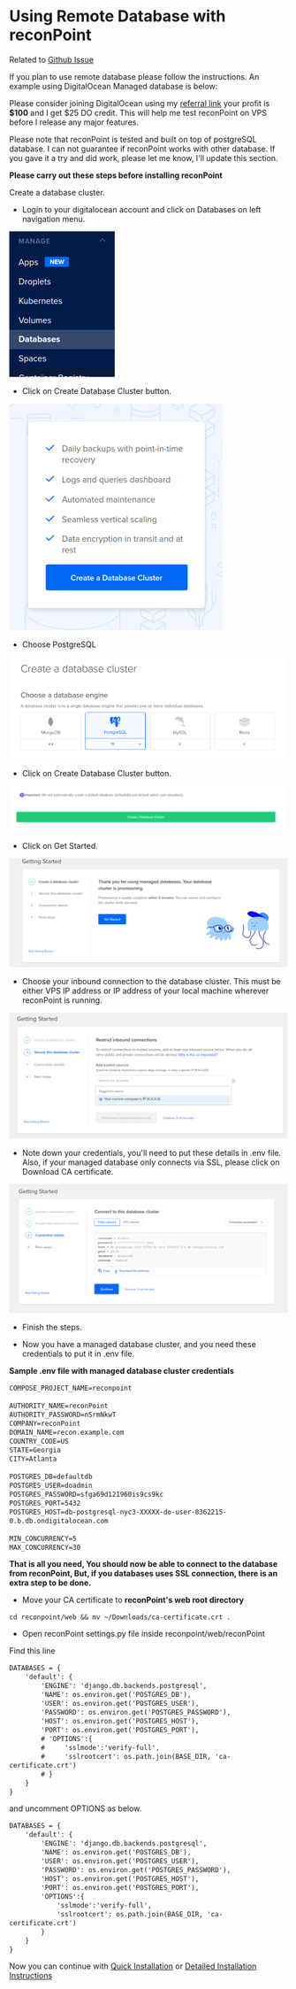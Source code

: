 # Using Remote Database with reconPoint

Related to [Github Issue](https://github.com/khulnasoft/reconpoint/issues/180)

If you plan to use remote database please follow the instructions. An example using DigitalOcean Managed database is below:

Please consider joining DigitalOcean using my [referral link](https://m.do.co/c/e353502d19fc) your profit is **$100** and I get $25 DO credit. This will help me test reconPoint on VPS before I release any major features.

Please note that reconPoint is tested and built on top of postgreSQL database. I can not guarantee if reconPoint works with other database. If you gave it a try and did work, please let me know, I'll update this section.

**Please carry out these steps before installing reconPoint**

Create a database cluster.

- Login to your digitalocean account and click on Databases on left navigation menu.

![](../static/remotedb/1.png)

- Click on Create Database Cluster button.

![](../static/remotedb/2.png)

- Choose PostgreSQL

![](../static/remotedb/3.png)


- Click on Create Database Cluster button.

![](../static/remotedb/4.png)


- Click on Get Started.

![](../static/remotedb/5.png)

- Choose your inbound connection to the database cluster. This must be either VPS IP address or IP address of your local machine wherever reconPoint is running.

![](../static/remotedb/6.png)

- Note down your credentials, you'll need to put these details in .env file. Also, if your managed database only connects via SSL, please click on Download CA certificate.

![](../static/remotedb/7.png)


- Finish the steps.


- Now you have a managed database cluster, and you need these credentials to put it in .env file.

**Sample .env file with managed database cluster credentials**

```
COMPOSE_PROJECT_NAME=reconpoint

AUTHORITY_NAME=reconPoint
AUTHORITY_PASSWORD=nSrmNkwT
COMPANY=reconPoint
DOMAIN_NAME=recon.example.com
COUNTRY_CODE=US
STATE=Georgia
CITY=Atlanta

POSTGRES_DB=defaultdb
POSTGRES_USER=doadmin
POSTGRES_PASSWORD=sfga69d121960is9cs9kc
POSTGRES_PORT=5432
POSTGRES_HOST=db-postgresql-nyc3-XXXXX-do-user-8362215-0.b.db.ondigitalocean.com

MIN_CONCURRENCY=5
MAX_CONCURRENCY=30
```

**That is all you need, You should now be able to connect to the database from reconPoint, But, if you databases uses SSL connection, there is an extra step to be done.**

- Move your CA certificate to **reconPoint's web root directory**

```
cd reconpoint/web && mv ~/Downloads/ca-certificate.crt .
```

- Open reconPoint settings.py file inside reconpoint/web/reconPoint

Find this line

```
DATABASES = {
    'default': {
        'ENGINE': 'django.db.backends.postgresql',
        'NAME': os.environ.get('POSTGRES_DB'),
        'USER': os.environ.get('POSTGRES_USER'),
        'PASSWORD': os.environ.get('POSTGRES_PASSWORD'),
        'HOST': os.environ.get('POSTGRES_HOST'),
        'PORT': os.environ.get('POSTGRES_PORT'),
        # 'OPTIONS':{
        #     'sslmode':'verify-full',
        #     'sslrootcert': os.path.join(BASE_DIR, 'ca-certificate.crt')
        # }
    }
}
```

and uncomment OPTIONS as below.

```
DATABASES = {
    'default': {
        'ENGINE': 'django.db.backends.postgresql',
        'NAME': os.environ.get('POSTGRES_DB'),
        'USER': os.environ.get('POSTGRES_USER'),
        'PASSWORD': os.environ.get('POSTGRES_PASSWORD'),
        'HOST': os.environ.get('POSTGRES_HOST'),
        'PORT': os.environ.get('POSTGRES_PORT'),
        'OPTIONS':{
            'sslmode':'verify-full',
            'sslrootcert': os.path.join(BASE_DIR, 'ca-certificate.crt')
        }
    }
}
```

Now you can continue with [Quick Installation](quick-install.md) or [Detailed Installation Instructions](install-win-mac.md)
